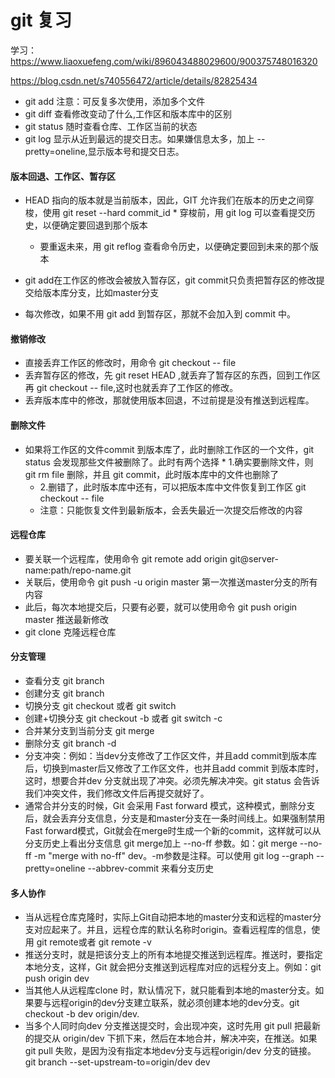 # git 复习

学习：https://www.liaoxuefeng.com/wiki/896043488029600/900375748016320

https://blog.csdn.net/s740556472/article/details/82825434

* git add <file> 注意：可反复多次使用，添加多个文件
* git diff 查看修改变动了什么,工作区和版本库中的区别
* git status 随时查看仓库、工作区当前的状态
* git log 显示从近到最远的提交日志。如果嫌信息太多，加上 --pretty=oneline,显示版本号和提交日志。
#### 版本回退、工作区、暂存区

* HEAD 指向的版本就是当前版本，因此，GIT 允许我们在版本的历史之间穿梭，使用 git reset --hard commit_id    * 穿梭前，用 git log 可以查看提交历史，以便确定要回退到那个版本
    * 要重返未来，用 git reflog 查看命令历史，以便确定要回到未来的那个版本

* git add在工作区的修改会被放入暂存区，git commit只负责把暂存区的修改提交给版本库分支，比如master分支
* 每次修改，如果不用 git add 到暂存区，那就不会加入到 commit 中。
#### 撤销修改

* 直接丢弃工作区的修改时，用命令 git checkout -- file
* 丢弃暂存区的修改，先 git reset HEAD <file>,就丢弃了暂存区的东西，回到工作区再 git checkout -- file,这时也就丢弃了工作区的修改。
* 丢弃版本库中的修改，那就使用版本回退，不过前提是没有推送到远程库。
#### 删除文件

* 如果将工作区的文件commit 到版本库了，此时删除工作区的一个文件，git status 会发现那些文件被删除了。此时有两个选择    * 1.确实要删除文件，则 git rm file 删除，并且 git commit，此时版本库中的文件也删除了
    * 2.删错了，此时版本库中还有，可以把版本库中文件恢复到工作区 git checkout -- file
    * 注意：只能恢复文件到最新版本，会丢失最近一次提交后修改的内容
#### 远程仓库

* 要关联一个远程库，使用命令 git remote add origin git@server-name:path/repo-name.git
* 关联后，使用命令 git push -u origin master 第一次推送master分支的所有内容
* 此后，每次本地提交后，只要有必要，就可以使用命令 git push origin master 推送最新修改
* git clone 克隆远程仓库
#### 分支管理

* 查看分支 git branch
* 创建分支 git branch <name>
* 切换分支 git checkout <name> 或者 git switch <name>
* 创建+切换分支 git checkout -b <name> 或者 git switch -c <name>
* 合并某分支到当前分支 git merge <name>
* 删除分支 git branch -d <name>
* 分支冲突：例如：当dev分支修改了工作区文件，并且add commit到版本库后，切换到master后又修改了工作区文件，也并且add commit 到版本库时，这时，想要合并dev 分支就出现了冲突。必须先解决冲突。git status 会告诉我们冲突文件，我们修改文件后再提交就好了。
* 通常合并分支的时候，Git 会采用 Fast forward 模式，这种模式，删除分支后，就会丢弃分支信息，分支是和master分支在一条时间线上。如果强制禁用Fast forward模式，Git就会在merge时生成一个新的commit，这样就可以从分支历史上看出分支信息 git merge加上 --no-ff 参数。如：git merge --no-ff -m "merge with no-ff" dev。-m参数是注释。可以使用 git log --graph --pretty=oneline --abbrev-commit 来看分支历史
#### 多人协作

* 当从远程仓库克隆时，实际上Git自动把本地的master分支和远程的master分支对应起来了。并且，远程仓库的默认名称时origin。查看远程库的信息，使用 git remote或者 git remote -v
* 推送分支时，就是把该分支上的所有本地提交推送到远程库。推送时，要指定本地分支，这样，Git 就会把分支推送到远程库对应的远程分支上。例如：git push origin dev
* 当其他人从远程库clone 时，默认情况下，就只能看到本地的master分支。如果要与远程origin的dev分支建立联系，就必须创建本地的dev分支。git checkout -b dev origin/dev.
* 当多个人同时向dev 分支推送提交时，会出现冲突，这时先用 git pull 把最新的提交从 origin/dev 下抓下来，然后在本地合并，解决冲突，在推送。如果git pull 失败，是因为没有指定本地dev分支与远程origin/dev 分支的链接。git branch --set-upstream-to=origin/dev dev
